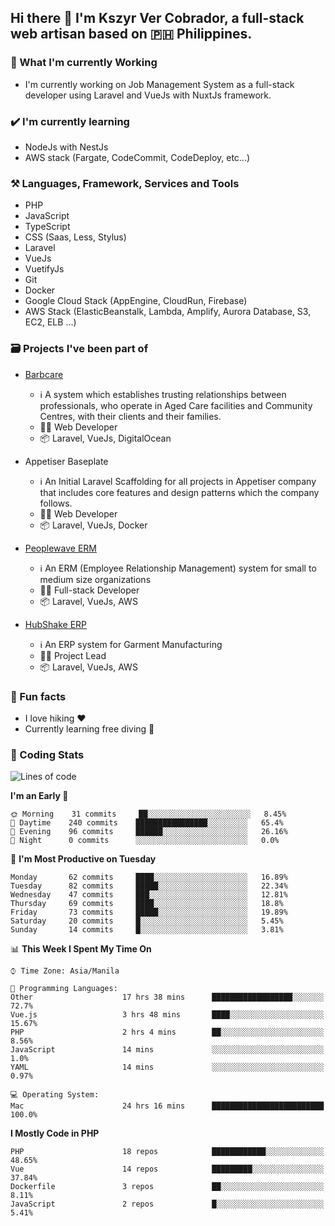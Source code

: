 ## Hi there 👋 I'm Kszyr Ver Cobrador, a full-stack web artisan based on 🇵🇭 Philippines.

### 🚀 What I'm currently Working

- I'm currently working on Job Management System as a full-stack developer using Laravel and VueJs with NuxtJs framework.

### ✔️ I'm currently learning

- NodeJs with NestJs
- AWS stack (Fargate, CodeCommit, CodeDeploy, etc...)

### ⚒️ Languages, Framework, Services and Tools
- PHP
- JavaScript
- TypeScript
- CSS (Saas, Less, Stylus)
- Laravel
- VueJs
- VuetifyJs
- Git
- Docker
- Google Cloud Stack (AppEngine, CloudRun, Firebase)
- AWS Stack (ElasticBeanstalk, Lambda, Amplify, Aurora Database, S3, EC2, ELB ...)


### 🗃 Projects I've been part of

- <a href="https://appetiser.com.au/portfolio/barbcare" target="_blank">Barbcare</a>

  - ℹ️ A system which establishes trusting relationships between professionals, who operate in Aged Care facilities and Community Centres, with their clients and their families.
  - 👨‍💻 Web Developer
  - 📦 Laravel, VueJs, DigitalOcean

- Appetiser Baseplate

  - ℹ️ An Initial Laravel Scaffolding for all projects in Appetiser company that includes core features and design patterns which the company follows.
  - 👨‍💻 Web Developer
  - 📦 Laravel, VueJs, Docker

- <a href="https://peoplewave.co" target="_blank">Peoplewave ERM</a>

  - ℹ️ An ERM (Employee Relationship Management) system for small to medium size organizations
  - 👨‍💻 Full-stack Developer
  - 📦 Laravel, VueJs, AWS

- <a href="https://www.posbang.com/garment-erp" target="_blank">HubShake ERP</a>

  - ℹ️ An ERP system for Garment Manufacturing
  - 👨‍💻 Project Lead
  - 📦 Laravel, VueJs, AWS

### 🌴 Fun facts

- I love hiking ❤️
- Currently learning free diving 🥽

### 🌟 Coding Stats

<!-- WakaTime Stats -->

<!--START_SECTION:waka-->
![Lines of code](https://img.shields.io/badge/From%20Hello%20World%20I%27ve%20Written-436761%20lines%20of%20code-blue)

**I'm an Early 🐤** 

```text
🌞 Morning    31 commits     ██░░░░░░░░░░░░░░░░░░░░░░░   8.45% 
🌆 Daytime    240 commits    ████████████████░░░░░░░░░   65.4% 
🌃 Evening    96 commits     ██████░░░░░░░░░░░░░░░░░░░   26.16% 
🌙 Night      0 commits      ░░░░░░░░░░░░░░░░░░░░░░░░░   0.0%

```
📅 **I'm Most Productive on Tuesday** 

```text
Monday       62 commits     ████░░░░░░░░░░░░░░░░░░░░░   16.89% 
Tuesday      82 commits     █████░░░░░░░░░░░░░░░░░░░░   22.34% 
Wednesday    47 commits     ███░░░░░░░░░░░░░░░░░░░░░░   12.81% 
Thursday     69 commits     ████░░░░░░░░░░░░░░░░░░░░░   18.8% 
Friday       73 commits     █████░░░░░░░░░░░░░░░░░░░░   19.89% 
Saturday     20 commits     █░░░░░░░░░░░░░░░░░░░░░░░░   5.45% 
Sunday       14 commits     █░░░░░░░░░░░░░░░░░░░░░░░░   3.81%

```


📊 **This Week I Spent My Time On** 

```text
⌚︎ Time Zone: Asia/Manila

💬 Programming Languages: 
Other                    17 hrs 38 mins      ██████████████████░░░░░░░   72.7% 
Vue.js                   3 hrs 48 mins       ████░░░░░░░░░░░░░░░░░░░░░   15.67% 
PHP                      2 hrs 4 mins        ██░░░░░░░░░░░░░░░░░░░░░░░   8.56% 
JavaScript               14 mins             ░░░░░░░░░░░░░░░░░░░░░░░░░   1.0% 
YAML                     14 mins             ░░░░░░░░░░░░░░░░░░░░░░░░░   0.97%

💻 Operating System: 
Mac                      24 hrs 16 mins      █████████████████████████   100.0%

```

**I Mostly Code in PHP** 

```text
PHP                      18 repos            ████████████░░░░░░░░░░░░░   48.65% 
Vue                      14 repos            █████████░░░░░░░░░░░░░░░░   37.84% 
Dockerfile               3 repos             ██░░░░░░░░░░░░░░░░░░░░░░░   8.11% 
JavaScript               2 repos             █░░░░░░░░░░░░░░░░░░░░░░░░   5.41%

```



<!--END_SECTION:waka-->
